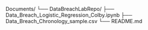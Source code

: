 Documents/
 └── DataBreachLabRepo/
      ├── Data_Breach_Logistic_Regression_Colby.ipynb
      ├── Data_Breach_Chronology_sample.csv
      └── README.md
